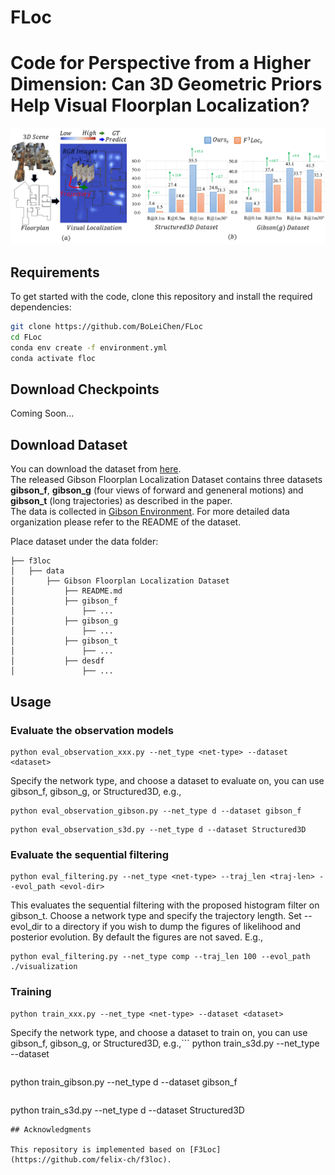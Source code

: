 # FLoc
<div align= "left">
    <h1> Code for Perspective from a Higher Dimension: Can 3D Geometric Priors Help Visual Floorplan Localization?
    </h1>
</div>

![teaser](./Fig1.png "teaser")

## Requirements
To get started with the code, clone this repository and install the required dependencies:
```bash
git clone https://github.com/BoLeiChen/FLoc
cd FLoc
conda env create -f environment.yml
conda activate floc
```

## Download Checkpoints
Coming Soon...

## Download Dataset
You can download the dataset from [here](https://libdrive.ethz.ch/index.php/s/dvKdj8WhmZuIaNw).\
The released Gibson Floorplan Localization Dataset contains three datasets <b>gibson_f</b>, <b>gibson_g</b> (four views of forward and geneneral motions) and <b>gibson_t</b> (long trajectories) as described in the paper.\
The data is collected in [Gibson Environment](https://github.com/StanfordVL/GibsonEnv).
For more detailed data organization please refer to the README of the dataset.

Place dataset under the data folder:
```
├── f3loc
│   ├── data
│       ├── Gibson Floorplan Localization Dataset
│           ├── README.md
│           ├── gibson_f
│               ├── ...
│           ├── gibson_g
│               ├── ...
│           ├── gibson_t
│               ├── ...
│           ├── desdf
│               ├── ...
```

## Usage
### Evaluate the observation models
```
python eval_observation_xxx.py --net_type <net-type> --dataset <dataset>
```
Specify the network type, and choose a dataset to evaluate on, you can use gibson_f, gibson_g, or Structured3D, e.g.,
```
python eval_observation_gibson.py --net_type d --dataset gibson_f
```
```
python eval_observation_s3d.py --net_type d --dataset Structured3D
```
### Evaluate the sequential filtering
```
python eval_filtering.py --net_type <net-type> --traj_len <traj-len> --evol_path <evol-dir>
```
This evaluates the sequential filtering with the proposed histogram filter on gibson_t. Choose a network type and specify the trajectory length. Set --evol_dir to a directory if you wish to dump the figures of likelihood and posterior evolution. By default the figures are not saved. E.g.,
```
python eval_filtering.py --net_type comp --traj_len 100 --evol_path ./visualization
```

### Training
```
python train_xxx.py --net_type <net-type> --dataset <dataset>
```
Specify the network type, and choose a dataset to train on, you can use gibson_f, gibson_g, or Structured3D, e.g.,```
python train_s3d.py --net_type <net-type> --dataset <dataset>
```
```
python train_gibson.py --net_type d --dataset gibson_f
```
```
python train_s3d.py --net_type d --dataset Structured3D
```
## Acknowledgments

This repository is implemented based on [F3Loc](https://github.com/felix-ch/f3loc).
